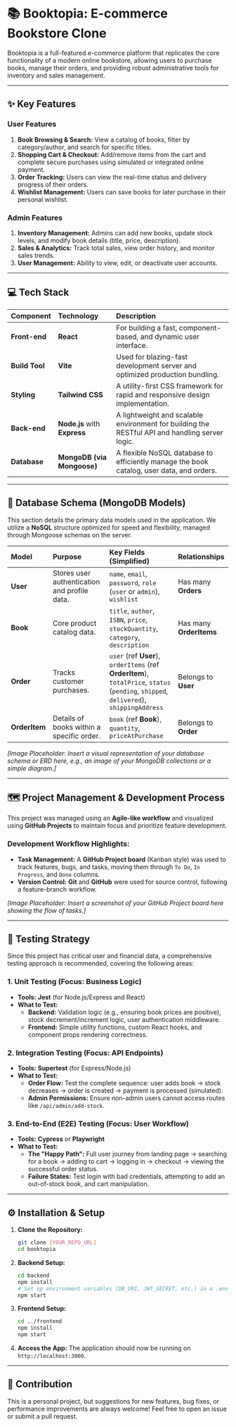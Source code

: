 # 📚 Booktopia: E-commerce Bookstore Clone

Booktopia is a full-featured e-commerce platform that replicates the core functionality of a modern online bookstore, allowing users to purchase books, manage their orders, and providing robust administrative tools for inventory and sales management.

---

## ✨ Key Features

### User Features
1.  **Book Browsing & Search:** View a catalog of books, filter by category/author, and search for specific titles.
2.  **Shopping Cart & Checkout:** Add/remove items from the cart and complete secure purchases using simulated or integrated online payment.
3.  **Order Tracking:** Users can view the real-time status and delivery progress of their orders.
4.  **Wishlist Management:** Users can save books for later purchase in their personal wishlist.

### Admin Features
1.  **Inventory Management:** Admins can add new books, update stock levels, and modify book details (title, price, description).
2.  **Sales & Analytics:** Track total sales, view order history, and monitor sales trends.
3.  **User Management:** Ability to view, edit, or deactivate user accounts.

---

## 💻 Tech Stack

| Component | Technology | Description |
| :--- | :--- | :--- |
| **Front-end** | **React** | For building a fast, component-based, and dynamic user interface. 
| **Build Tool** | **Vite** | Used for blazing-fast development server and optimized production bundling.
| **Styling** | **Tailwind CSS** | A utility-first CSS framework for rapid and responsive design implementation. |
| **Back-end** | **Node.js** with **Express** | A lightweight and scalable environment for building the RESTful API and handling server logic. |
| **Database** | **MongoDB (via Mongoose)** | A flexible NoSQL database to efficiently manage the book catalog, user data, and orders. |

---

## 💾 Database Schema (MongoDB Models)

This section details the primary data models used in the application. We utilize a **NoSQL** structure optimized for speed and flexibility, managed through Mongoose schemas on the server.

| Model | Purpose | Key Fields (Simplified) | Relationships |
| :--- | :--- | :--- | :--- |
| **User** | Stores user authentication and profile data. | `name`, `email`, `password`, `role` (`user` or `admin`), `wishlist` | Has many **Orders** |
| **Book** | Core product catalog data. | `title`, `author`, `ISBN`, `price`, ``stockQuantity``, `category`, `description` | Has many **OrderItems** |
| **Order** | Tracks customer purchases. | `user` (ref **User**), `orderItems` (ref **OrderItem**), `totalPrice`, `status` (`pending`, `shipped`, `delivered`), `shippingAddress` | Belongs to **User** |
| **OrderItem** | Details of books within a specific order. | `book` (ref **Book**), `quantity`, `priceAtPurchase` | Belongs to **Order** |

*\[Image Placeholder: Insert a visual representation of your database schema or ERD here, e.g., an image of your MongoDB collections or a simple diagram.]*

---

## 🗺️ Project Management & Development Process

This project was managed using an **Agile-like workflow** and visualized using **GitHub Projects** to maintain focus and prioritize feature development.

### **Development Workflow Highlights:**

* **Task Management:** A **GitHub Project board** (Kanban style) was used to track features, bugs, and tasks, moving them through `To Do`, `In Progress`, and `Done` columns.
* **Version Control:** **Git** and **GitHub** were used for source control, following a feature-branch workflow.

*\[Image Placeholder: Insert a screenshot of your GitHub Project board here showing the flow of tasks.]*

---

## 🧪 Testing Strategy

Since this project has critical user and financial data, a comprehensive testing approach is recommended, covering the following areas:

### 1. Unit Testing (Focus: Business Logic)

* **Tools:** **Jest** (for Node.js/Express and React)
* **What to Test:**
    * **Backend:** Validation logic (e.g., ensuring book prices are positive), stock decrement/increment logic, user authentication middleware.
    * **Frontend:** Simple utility functions, custom React hooks, and component props rendering correctness.

### 2. Integration Testing (Focus: API Endpoints)

* **Tools:** **Supertest** (for Express/Node.js)
* **What to Test:**
    * **Order Flow:** Test the complete sequence: user adds book $\rightarrow$ stock decreases $\rightarrow$ order is created $\rightarrow$ payment is processed (simulated).
    * **Admin Permissions:** Ensure non-admin users cannot access routes like `/api/admin/add-stock`.

### 3. End-to-End (E2E) Testing (Focus: User Workflow)

* **Tools:** **Cypress** or **Playwright**
* **What to Test:**
    * **The "Happy Path":** Full user journey from landing page $\rightarrow$ searching for a book $\rightarrow$ adding to cart $\rightarrow$ logging in $\rightarrow$ checkout $\rightarrow$ viewing the successful order status.
    * **Failure States:** Test login with bad credentials, attempting to add an out-of-stock book, and cart manipulation.

---

## ⚙️ Installation & Setup

1.  **Clone the Repository:**
    ```bash
    git clone [YOUR_REPO_URL]
    cd booktopia
    ```

2.  **Backend Setup:**
    ```bash
    cd backend
    npm install
    # Set up environment variables (DB_URI, JWT_SECRET, etc.) in a .env file
    npm start
    ```

3.  **Frontend Setup:**
    ```bash
    cd ../frontend
    npm install
    npm start
    ```

4.  **Access the App:**
    The application should now be running on `http://localhost:3000`.

---

## 🤝 Contribution

This is a personal project, but suggestions for new features, bug fixes, or performance improvements are always welcome! Feel free to open an issue or submit a pull request.
